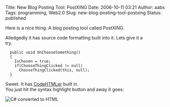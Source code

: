 Title: New Blog Posting Tool: PostXING
Date: 2006-10-11 03:21
Author: aabs
Tags: programming, Web2.0
Slug: new-blog-posting-tool-postxing
Status: published

Here is a nice thing. A blog posting tool called PostXING.

Alledgedly it has source code formatting built into it. Lets give it a  
try.

      public void OnChooseSomething() 
      { 
        IsChosen = true; 
        if(ChooseThingClicked != null) 
          ChooseThingClicked(this, null); 
      }

Sweet. It has [CodeHTMLer](http://puzzleware.net/codehtmler/default.aspx) built in.  
You just hit the syntax highlight button and away it goes:

![C\# converted to HTML](http://www.geocities.com/aabsinoz/blogsrc/syntax.png)
